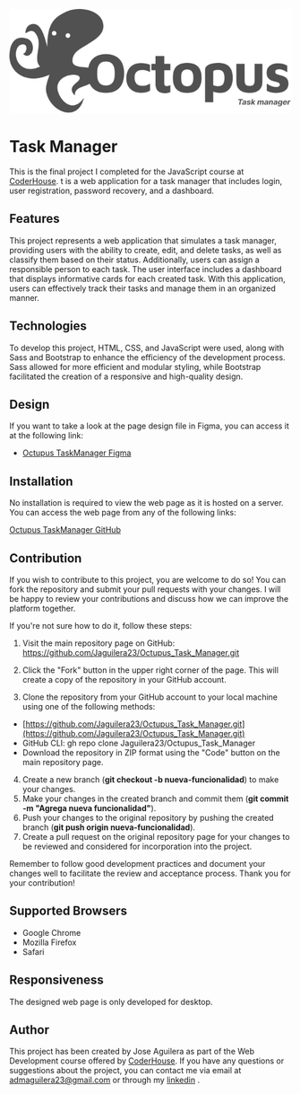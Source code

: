![logo](https://github.com/Jaguilera23/Octupus_Task_Manager/blob/main/assets/logos/octupus.svg)


# Task Manager

This is the final project I completed for the JavaScript course at [CoderHouse](https://www.coderhouse.es/?utm_term=coderhouse&utm_campaign=0&utm_source=google_search_brand&utm_medium=cpc&gclid=Cj0KCQjw8qmhBhClARIsANAtbofTiZZCHzIytoPyUPvCFmzL2ODsF1gAwTUmOu1itlChMJlrZy3MPzIaAhnTEALw_wcB). t is a web application for a task manager that includes login, user registration, password recovery, and a dashboard.

## Features

This project represents a web application that simulates a task manager, providing users with the ability to create, edit, and delete tasks, as well as classify them based on their status. Additionally, users can assign a responsible person to each task. The user interface includes a dashboard that displays informative cards for each created task. With this application, users can effectively track their tasks and manage them in an organized manner.

## Technologies

To develop this project, HTML, CSS, and JavaScript were used, along with Sass and Bootstrap to enhance the efficiency of the development process. Sass allowed for more efficient and modular styling, while Bootstrap facilitated the creation of a responsive and high-quality design.

## Design

If you want to take a look at the page design file in Figma, you can access it at the following link:

* [Octupus TaskManager Figma](https://www.figma.com/file/47h1oErixmsuy4M8FEWTFf/Octopus-_-Dashboard-Task?type=design&node-id=0%3A1&mode=design&t=z5YcFsmpQM4TPQ5T-1)


## Installation

No installation is required to view the web page as it is hosted on a server. You can access the web page from any of the following links:


[Octupus TaskManager GitHub](https://jaguilera23.github.io/Octupus_Task_Manager/)

## Contribution

If you wish to contribute to this project, you are welcome to do so! You can fork the repository and submit your pull requests with your changes. I will be happy to review your contributions and discuss how we can improve the platform together.

If you're not sure how to do it, follow these steps:

1. Visit the main repository page on GitHub: https://github.com/Jaguilera23/Octupus_Task_Manager.git
2. Click the "Fork" button in the upper right corner of the page. This will create a copy of the repository in your GitHub account.

3. Clone the repository from your GitHub account to your local machine using one of the following methods:
  * [https://github.com/Jaguilera23/Octupus_Task_Manager.git](https://github.com/Jaguilera23/Octupus_Task_Manager.git)
  * GitHub CLI: gh repo clone Jaguilera23/Octupus_Task_Manager
  * Download the repository in ZIP format using the "Code" button on the main repository page.

4. Create a new branch (**git checkout -b nueva-funcionalidad**) to make your changes.
5. Make your changes in the created branch and commit them (**git commit -m "Agrega nueva funcionalidad"**).
6. Push your changes to the original repository by pushing the created branch (**git push origin nueva-funcionalidad**).
7. Create a pull request on the original repository page for your changes to be reviewed and considered for incorporation into the project.

Remember to follow good development practices and document your changes well to facilitate the review and acceptance process. Thank you for your contribution!

## Supported Browsers

* Google Chrome
* Mozilla Firefox
* Safari

## Responsiveness

The designed web page is only developed for desktop.

## Author

This project has been created by Jose Aguilera as part of the Web Development course offered by [CoderHouse](https://www.coderhouse.es/?utm_term=coderhouse&utm_campaign=0&utm_source=google_search_brand&utm_medium=cpc&gclid=Cj0KCQjw8qmhBhClARIsANAtbofTiZZCHzIytoPyUPvCFmzL2ODsF1gAwTUmOu1itlChMJlrZy3MPzIaAhnTEALw_wcB). If you have any questions or suggestions about the project, you can contact me via email at admaguilera23@gmail.com or through my [linkedin](https://www.linkedin.com/in/joseaguilerarioboo/) .

